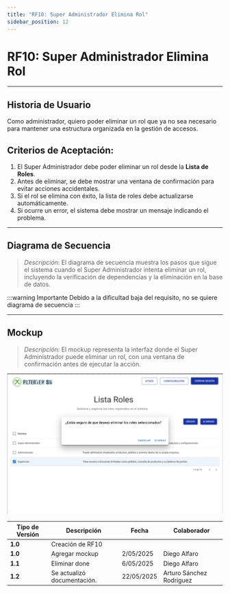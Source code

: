 ```yaml
---
title: "RF10: Super Administrador Elimina Rol"
sidebar_position: 12
---
```


# RF10: Super Administrador Elimina Rol

---

## Historia de Usuario

Como administrador, quiero poder eliminar un rol que ya no sea necesario para mantener una estructura organizada en la gestión de accesos.

## **Criterios de Aceptación:**

1. El Super Administrador debe poder eliminar un rol desde la **Lista de Roles**.
2. Antes de eliminar, se debe mostrar una ventana de confirmación para evitar acciones accidentales.
3. Si el rol se elimina con éxito, la lista de roles debe actualizarse automáticamente.
4. Si ocurre un error, el sistema debe mostrar un mensaje indicando el problema.

---

## **Diagrama de Secuencia**

> _Descripción_: El diagrama de secuencia muestra los pasos que sigue el sistema cuando el Super Administrador intenta eliminar un rol, incluyendo la verificación de dependencias y la eliminación en la base de datos.

:::warning Importante
Debido a la dificultad baja del requisito, no se quiere diagrama de secuencia
:::

---

## **Mockup**

> _Descripción_: El mockup representa la interfaz donde el Super Administrador puede eliminar un rol, con una ventana de confirmación antes de ejecutar la acción.

![alt_text](imagenes/RF10.png)

| **Tipo de Versión** | **Descripción**  | **Fecha** | **Colaborador** |
| ------------------- | ---------------- | --------- | --------------- |
| **1.0**             | Creación de RF10 |           |                 |
| **1.0**             | Agregar mockup   | 2/05/2025 | Diego Alfaro    |
| **1.1**             | Eliminar done    | 6/05/2025 | Diego Alfaro    |
| **1.2**             | Se actualizó documentación. | 22/05/2025 | Arturo Sánchez Rodríguez |

